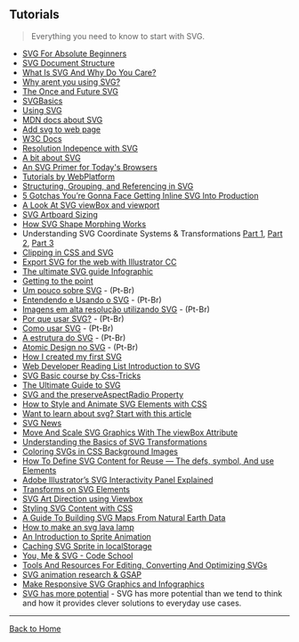 ## Tutorials
> Everything you need to know to start with SVG.

* [SVG For Absolute Beginners](http://unicorn-ui.com/blog/svg-for-beginners.html)
* [SVG Document Structure](http://unicorn-ui.com/blog/svg-document-structure.html)
* [What Is SVG And Why Do You Care?](http://unicorn-ui.com/blog/what-is-svg-and-why-do-you-care.html)
* [Why arent you using SVG?](http://code.tutsplus.com/tutorials/why-arent-you-using-svg--net-25414)
* [The Once and Future SVG](http://radar.oreilly.com/2014/11/the-once-and-future-svg.html)
* [SVGBasics](http://www.svgbasics.com/)
* [Using SVG](http://css-tricks.com/using-svg/)
* [MDN docs about SVG](https://developer.mozilla.org/en-US/docs/Web/SVG)
* [Add svg to web page](http://www.sitepoint.com/add-svg-to-web-page/)
* [W3C Docs](http://www.w3.org/Graphics/SVG/)
* [Resolution Indepence with SVG](http://www.smashingmagazine.com/2012/01/16/resolution-independence-with-svg/)
* [A bit about SVG](http://seesparkbox.com/foundry/a_bit_about_svg)
* [An SVG Primer for Today's Browsers](http://www.w3.org/Graphics/SVG/IG/resources/svgprimer.html)
* [Tutorials by WebPlatform](http://docs.webplatform.org/wiki/svg)
* [Structuring, Grouping, and Referencing in SVG](http://sarasoueidan.com/blog/structuring-grouping-referencing-in-svg/)
* [5 Gotchas You’re Gonna Face Getting Inline SVG Into Production](http://css-tricks.com/gotchas-on-getting-svg-into-production/)
* [A Look At SVG viewBox and viewport](http://jonibologna.com/svg-viewbox-and-viewport/)
* [SVG Artboard Sizing](http://css-tricks.com/svg-artboard-sizing/)
* [How SVG Shape Morphing Works](http://css-tricks.com/svg-shape-morphing-works/)
* Understanding SVG Coordinate Systems & Transformations [Part 1](http://sarasoueidan.com/blog/svg-coordinate-systems/ "The viewport, viewBox, & preserveAspectRatio"), [Part 2](http://sarasoueidan.com/blog/svg-transformations/ "The transform Attribute"), [Part 3](http://sarasoueidan.com/blog/nesting-svgs/ "Establishing New Viewports")
* [Clipping in CSS and SVG](http://sarasoueidan.com/blog/css-svg-clipping/)
* [Export SVG for the web with Illustrator CC](http://creativedroplets.com/export-svg-for-the-web-with-illustrator-cc/)
* [The ultimate SVG guide Infographic](https://psdtowp.net/svg.html)
* [Getting to the point](http://schepers.cc/getting-to-the-point)
* [Um pouco sobre SVG](http://simplesideias.com.br/um-pouco-sobre-svg) - (Pt-Br)
* [Entendendo e Usando o SVG](http://www.devmedia.com.br/entendendo-e-usando-o-svg/19773) - (Pt-Br)
* [Imagens em alta resolução utilizando SVG](http://tableless.com.br/imagens-em-alta-resolucao-utilizando-svg/) - (Pt-Br)
* [Por que usar SVG?](http://willianjusten.com.br/por-que-usar-svg/) - (Pt-Br)
* [Como usar SVG](http://willianjusten.com.br/como-usar-svg/) - (Pt-Br)
* [A estrutura do SVG](http://willianjusten.com.br/a-estrutura-do-svg/) - (Pt-Br)
* [Atomic Design no SVG](http://willianjusten.com.br/atomic-design-no-svg/) - (Pt-Br)
* [How I created my first SVG](https://ihatetomatoes.net/how-i-created-my-first-svg/)
* [Web Developer Reading List Introduction to SVG](http://demosthenes.info/blog/970/Web-Developer-Reading-List-Introduction-to-SVG)
* [SVG Basic course by Css-Tricks](http://css-tricks.com/lodge/svg/table-of-contents/)
* [The Ultimate Guide to SVG](http://www.webdesignerdepot.com/2015/01/the-ultimate-guide-to-svg/)
* [SVG and the preserveAspectRadio Property](http://unmatchedstyle.com/news/svg-and-the-preserveaspectratio-property.php)
* [How to Style and Animate SVG Elements with CSS](http://medialoot.com/blog/how-to-style-and-animate-svg-elements-with-css/)
* [Want to learn about svg? Start with this article](http://www.designyourway.net/blog/resources/want-to-learn-about-svg-start-with-this-article/)
* [SVG News](http://svg-news.com/)
* [Move And Scale SVG Graphics With The viewBox Attribute](http://www.vanseodesign.com/web-design/svg-viewbox/)
* [Understanding the Basics of SVG Transformations](http://creativecrunk.com/understanding-the-basics-of-svg-transformations/)
* [Coloring SVGs in CSS Background Images](http://codepen.io/noahblon/blog/coloring-svgs-in-css-background-images)
* [How To Define SVG Content for Reuse — The defs, symbol, And use Elements](http://www.vanseodesign.com/web-design/svg-definition-reuse/)
* [Adobe Illustrator’s SVG Interactivity Panel Explained](http://webdesign.tutsplus.com/tutorials/adobe-illustrators-svg-interactivity-panel-explained--cms-23600)
* [Transforms on SVG Elements](https://css-tricks.com/transforms-on-svg-elements/)
* [SVG Art Direction using Viewbox](http://sarasoueidan.com/blog/svg-art-direction-using-viewbox/)
* [Styling SVG <use> Content with CSS](http://tympanus.net/codrops/2015/07/16/styling-svg-use-content-css/)
* [A Guide To Building SVG Maps From Natural Earth Data](http://www.smashingmagazine.com/2015/09/making-svg-maps-from-natural-earth-data/)
* [How to make an svg lava lamp](http://codepen.io/chrisgannon/blog/how-to-make-an-svg-lava-lamp)
* [An Introduction to Sprite Animation](http://eighthdaydesign.com/journal/sprite-animation)
* [Caching SVG Sprite in localStorage](http://osvaldas.info/caching-svg-sprite-in-localstorage)
* [You, Me & SVG - Code School](https://www.codeschool.com/courses/you-me-svg)
* [Tools And Resources For Editing, Converting And Optimizing SVGs](https://www.smashingmagazine.com/2016/04/tools-and-resources-for-editing-converting-and-optimizing-svgs/)
* [SVG animation research & GSAP](http://codepen.io/FabioG/post/svg-animation-research-gsap)
* [Make Responsive SVG Graphics and Infographics](https://www.sitepoint.com/make-responsive-svg-graphs-infographics)
* [SVG has more potential](https://madebymike.com.au/writing/svg-has-more-potential/) - SVG has more potential than we tend to think and how it provides clever solutions to everyday use cases.

---
[Back to Home](https://github.com/willianjusten/awesome-svg)
